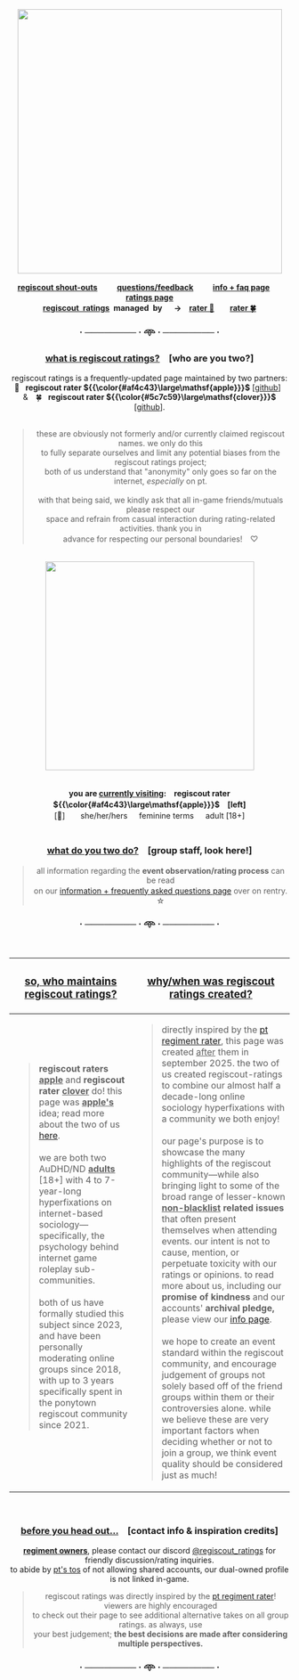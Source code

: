 
<div align="center">
<img src="https://i.postimg.cc/k4rTS9pw/logo.png" width="475">

<b> [regiscout shout-outs](https://regiscout-ratings.atabook.org)　 　[questions/feedback](https://regiscout-ratings.straw.page/)　 　[info + faq page](https://rentry.co/regiscout-ratings-info)　 　[ratings page](https://rentry.co/regiscout-ratings)\
**<ins>regiscout ratings</ins> managed by**　 →　[rater 🍎](https://github.com/apple-regiscout-ratings)　　[rater 🍀](https://github.com/clover-regiscout-ratings) </b>

### · ──────── · 𖥸 · ──────── ·

<h3>
<ins>what is regiscout ratings?</ins>　[who are you two?]
</h3>

regiscout ratings is a frequently-updated page maintained by two partners:\
🍎  **regiscout rater ${{\color{#af4c43}\large\mathsf{apple}}}$** [[github](https://github.com/clover-regiscout-ratings)] &  🍀  **regiscout rater ${{\color{#5c7c59}\large\mathsf{clover}}}$** [[github](https://github.com/apple-regiscout-ratings)].
<br/>
<br/>
> these are obviously not formerly and/or currently claimed regiscout names. we only do this\
> to fully separate ourselves and limit any potential biases from the regiscout ratings project;\
> both of us understand that "anonymity" only goes so far on the internet, *especially* on pt.
> <br/>
> <br/>
> with that being said, we kindly ask that all in-game friends/mutuals please respect our\
> space and refrain from casual interaction during rating-related activities. thank you in\
> advance for respecting our personal boundaries!　♡
<br/>
<img src="https://i.postimg.cc/L86sjmV2/ponies.png" width="375">
<br/>
<br/>

**you are <ins>currently visiting</ins>:　regiscout rater ${{\color{#af4c43}\large\mathsf{apple}}}$　[left]**\
[🍎]　  she/her/hers　 feminine terms　 adult [18+]</sup>
<br/>
<br/>
<h3><ins>what do you two do?</ins>　[group staff, look here!]</h3>

> all information regarding the **event observation/rating process** can be read\
> on our [information + frequently asked questions page](https://rentry.co/regiscout-ratings-info) over on rentry.　☆

### · ──────── · 𖥸 · ──────── ·
<br/>

</div>

| <h3><ins>so, who maintains regiscout ratings?</ins></h3> | <h3><ins>why/when was regiscout ratings created?</ins></h3> |
| ------------- | ------------- |
| <blockquote>**regiscout raters <ins>apple</ins>** and **regiscout rater <ins>clover</ins>** do! this page was **<ins>apple's</ins>** idea; read more about the two of us [here](https://rentry.co/regiscout-ratings-info).<br/><br/> we are both two AuDHD/ND <ins>**adults**</ins> [18+] with 4 to 7-year-long hyperfixations on internet-based sociology—specifically, the psychology behind internet game roleplay sub-communities.<br/><br/> both of us have formally studied this subject since 2023, and have been personally moderating online groups since 2018, with up to 3 years specifically spent in the ponytown regiscout community since 2021.</blockquote>  <br /> | <blockquote> directly inspired by the [pt regiment rater](rentry.co/ptregimentrater), this page was created <ins>after</ins> them in september 2025. the two of us created regiscout-ratings to combine our almost half a decade-long online sociology hyperfixations with a community we both enjoy!<br/><br/>  our page's purpose is to showcase the many highlights of the regiscout community—while also bringing light to some of the broad range of lesser-known <b><ins>non-blacklist</ins> related issues</b> that often present themselves when attending events. our intent is not to cause, mention, or perpetuate toxicity with our ratings or opinions. to read more about us, including our **promise of kindness** and our accounts' **archival pledge,** please view our [info page](https://rentry.co/regiscout-ratings-info).<br/><br/>  we hope to create an event standard within the regiscout community, and encourage judgement of groups not solely based off of the friend groups within them or their controversies alone. while we believe these are very important factors when deciding whether or not to join a group, we think event quality should be considered just as much! </blockquote> |

<div align="center">
<br/>
<h3>
<ins>before you head out...</ins>　[contact info & inspiration credits]
</h3>

<ins>**regiment owners**</ins>, please contact our discord [@regiscout_ratings](https://discord.com/users/1412353928355516516) for friendly discussion/rating inquiries.\
to abide by [pt's tos](https://pony.town/termsofservice.html) of not allowing shared accounts, our dual-owned profile is not linked in-game.

> regiscout ratings was directly inspired by the [pt regiment rater](rentry.co/ptregimentrater)! viewers are highly encouraged\
> to check out their page to see additional alternative takes on all group ratings. as always, use\
> your best judgement; <b>the best decisions are made after considering multiple perspectives.</b>

### · ──────── · 𖥸 · ──────── ·

</div>








